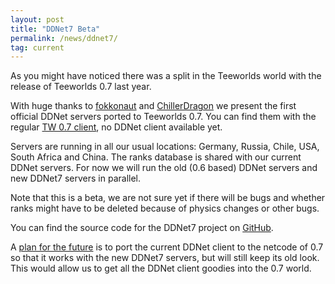 ```yaml
---
layout: post
title: "DDNet7 Beta"
permalink: /news/ddnet7/
tag: current
---
```


As you might have noticed there was a split in the Teeworlds world with the release of Teeworlds 0.7 last year.

With huge thanks to [fokkonaut](/players/fokkonaut) and [ChillerDragon](/players/ChillerDragon/) we present the first official DDNet servers ported to Teeworlds 0.7. You can find them with the regular [TW 0.7 client](https://teeworlds.com/?page=downloads), no DDNet client available yet.

Servers are running in all our usual locations: Germany, Russia, Chile, USA, South Africa and China. The ranks database is shared with our current DDNet servers. For now we will run the old (0.6 based) DDNet servers and new DDNet7 servers in parallel.

Note that this is a beta, we are not sure yet if there will be bugs and whether ranks might have to be deleted because of physics changes or other bugs.

You can find the source code for the DDNet7 project on [GitHub](https://github.com/ddnet/ddnet7).

A [plan for the future](https://github.com/ddnet/ddnet/issues/1906) is to port the current DDNet client to the netcode of 0.7 so that it works with the new DDNet7 servers, but will still keep its old look. This would allow us to get all the DDNet client goodies into the 0.7 world.
